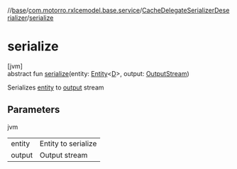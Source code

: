 //[base](../../../index.md)/[com.motorro.rxlcemodel.base.service](../index.md)/[CacheDelegateSerializerDeserializer](index.md)/[serialize](serialize.md)

# serialize

[jvm]\
abstract fun [serialize](serialize.md)(entity: [Entity](../../com.motorro.rxlcemodel.base.entity/-entity/index.md)&lt;[D](index.md)&gt;, output: [OutputStream](https://docs.oracle.com/javase/8/docs/api/java/io/OutputStream.html))

Serializes [entity](serialize.md) to [output](serialize.md) stream

## Parameters

jvm

| | |
|---|---|
| entity | Entity to serialize |
| output | Output stream |
